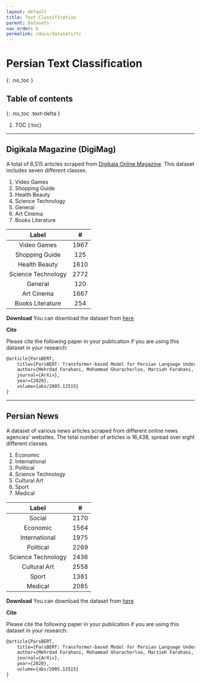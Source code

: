 ```yaml
---
layout: default
title: Text Classification
parent: Datasets
nav_order: 6
permalink: /docs/datasets/tc
---
```


# Persian Text Classification
{: .no_toc }

## Table of contents
{: .no_toc .text-delta }

1. TOC
{:toc}

---

## Digikala Magazine (DigiMag)

A total of 8,515 articles scraped from [Digikala Online Magazine](https://www.digikala.com/mag/). This dataset includes seven different classes.

1. Video Games
2. Shopping Guide
3. Health Beauty
4. Science Technology
5. General
6. Art Cinema
7. Books Literature


|        Label       |   #  |
|:------------------:|:----:|
|     Video Games    | 1967 |
|   Shopping Guide   |  125 |
|    Health Beauty   | 1610 |
| Science Technology | 2772 |
|       General      |  120 |
|     Art Cinema     | 1667 |
|  Books Literature  |  254 |



**Download**
You can download the dataset from [here](https://bit.ly/3ca4bm8)

**Cite**

Please cite the following paper in your publication if you are using this dataset in your research:



```markdown
@article{ParsBERT,
    title={ParsBERT: Transformer-based Model for Persian Language Understanding},
    author={Mehrdad Farahani, Mohammad Gharachorloo, Marzieh Farahani, Mohammad Manthouri},
    journal={ArXiv},
    year={2020},
    volume={abs/2005.12515}
}
```

---

## Persian News

A dataset of various news articles scraped from different online news agencies' websites. The total number of articles is 16,438, spread over eight different classes.

1. Economic
2. International
3. Political
4. Science Technology
5. Cultural Art
6. Sport
7. Medical


|        Label       |   #  |
|:------------------:|:----:|
|       Social       | 2170 |
|      Economic      | 1564 |
|    International   | 1975 |
|      Political     | 2269 |
| Science Technology | 2436 |
|    Cultural Art    | 2558 |
|        Sport       | 1381 |
|       Medical      | 2085 |



**Download**
You can download the dataset from [here](https://bit.ly/3d47ood)

**Cite**

Please cite the following paper in your publication if you are using this dataset in your research:



```markdown
@article{ParsBERT,
    title={ParsBERT: Transformer-based Model for Persian Language Understanding},
    author={Mehrdad Farahani, Mohammad Gharachorloo, Marzieh Farahani, Mohammad Manthouri},
    journal={ArXiv},
    year={2020},
    volume={abs/2005.12515}
}
```